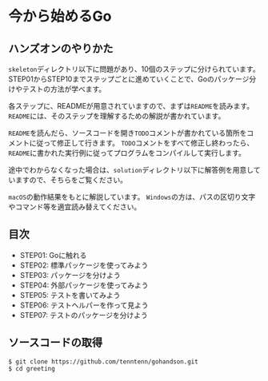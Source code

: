 # 今から始めるGo

## ハンズオンのやりかた

`skeleton`ディレクトリ以下に問題があり、10個のステップに分けられています。
STEP01からSTEP10までステップごとに進めていくことで、Goのパッケージ分けやテストの方法が学べます。

各ステップに、READMEが用意されていますので、まずは`README`を読みます。
`README`には、そのステップを理解するための解説が書かれています。

`README`を読んだら、ソースコードを開き`TODO`コメントが書かれている箇所をコメントに従って修正して行きます。
`TODO`コメントをすべて修正し終わったら、`README`に書かれた実行例に従ってプログラムをコンパイルして実行します。

途中でわからなくなった場合は、`solution`ディレクトリ以下に解答例を用意していますので、そちらをご覧ください。

`macOS`の動作結果をもとに解説しています。
`Windows`の方は、パスの区切り文字やコマンド等を適宜読み替えてください。

## 目次

* STEP01: Goに触れる
* STEP02: 標準パッケージを使ってみよう
* STEP03: パッケージを分けよう
* STEP04: 外部パッケージを使ってみよう
* STEP05: テストを書いてみよう
* STEP06: テストヘルパーを作って見よう
* STEP07: テストのパッケージを分けよう

## ソースコードの取得

```
$ git clone https://github.com/tenntenn/gohandson.git
$ cd greeting
```
